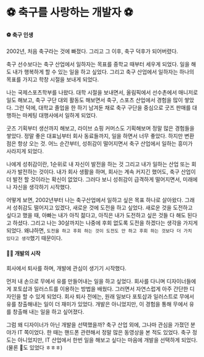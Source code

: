 # ⚽ 축구를 사랑하는 개발자 ⚽

#### ⚽ 축구 인생

2002년, 처음 축구라는 것에 빠졌다. 그리고 그 이후, 축구 덕후가 되어버렸다.

축구 선수보다는 축구 산업에서 일하자는 목표를 중학교 때부터 세우게 되었다. 일을 해도 내가 행복하게 할 수 있는 일을 하고 싶었다. 그리고 축구 산업에서 일하자는 하나의 목표를 가지고 학창 시절을 보내게 되었다.

나는 국제스포츠학부를 나왔다. 대학 시절을 보내면서, 올림픽에서 선수촌에서 매니저로 일도 해보고, 축구 구단 대외 활동도 해보면서 축구, 스포츠 산업에서 경험을 많이 쌓았다. 그런 덕에, 대학교 졸업을 한 하기 남겨둔 채로 축구 구단을 중심으로 굿즈 판매를 대행하는 마케팅 대행사에서 일하게 되었다. 

굿즈 기획부터 생산까지 해보고, 라이브 쇼핑 커머스도 기획해보며 정말 많은 경험들을 쌓았다. 정말 좋은 대표님부터 회사 동료들까지, 일을 하면서 너무 좋았다. 하지만 변환점은 항상 오는 것. 어느 순간부터, 성취감이 떨어지면서 축구 산업에서 일하는 흥미가 사라지게 되었다.

나에게 성취감이란, 1순위로 내 자신이 발전을 하는 것 그리고 내가 일하는 산업 또는 회사가 발전하는 것이다. 내가 회사 생활을 하며, 회사는 계속 커지긴 했어도, 축구 산업이 더 발전 할 것이라는 확신이 없었다. 그러다 보니 성취감이 급격하게 떨어지면서, 미래에 나 자신을 생각하기 시작했다.

어떻게 보면, 2002년부터 나는 축구산업에서 일하고 싶은 목표 하나로 살아왔다. 그래서 성취감도 떨어지고 있겠다, 새로운 것에 도전을 하고 싶었다. 새로운 것을 도전하고 싶다고 했을 때, 아빠는 내가 아직 젊다고, 아직은 내가 도전하고 싶은 것들 다 해도 된다고 하셨다. 그리고 나는 30살까지는 나중에 후회 없도록 도전을 하겠다는 생각을 가지게 되었다. 왜냐하면, `도전을 하고 후회 하는 것이 도전도 안 하고 후회 하는 것보다 더 가치 있다고 생각`했기 때문이다.

#### 🧑‍💻 개발의 시작

회사에서 퇴사를 하며, 개발에 관심이 생기기 시작했다.

먼저 내 손으로 무에서 유를 만들어내는 일을 하고 싶었다. 회사를 다니며 디자이너들에게 포토샵과 일러스트를 이용하는 방법을 배웠다. 그러면서 자연스럽게 아주 간단한 디자인을 할 수 있게 되었다. 회사 퇴사 전에는, 원래 일보다 포토샵과 일러스트로 무에서 유를 창출해내는 일이 더 재미가 있었다. 개발은 아니었지만, 이 경험을 통해 무에서 유를 창출해 내는 일을 하고 싶어졌다.

그럼 왜 디자이너가 아닌 개발을 선택했을까? 축구 산업 외에, 그나마 관심을 가졌던 분야가 IT 쪽이었다. 한 때는 핸드폰 관련해서 정말 많은 동영상을 본 적도 있었다. 축구 정도는 아니었지만, IT 산업에서 한번 일을 해보고 싶다는 마음에 개발을 선택하게 되었다. (물론 💸도 있었다 ㅎㅎㅎ)



